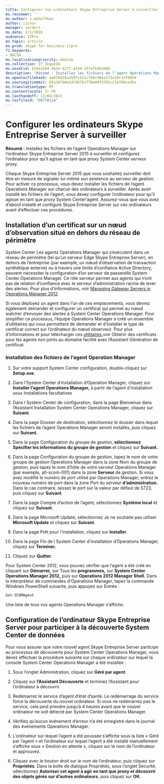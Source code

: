 ```yaml
---
title: Configurer les ordinateurs Skype Entreprise Server à surveiller
ms.reviewer: ''
ms.author: v-mahoffman
author: cichur
manager: serdars
ms.date: 2/1/2018
audience: ITPro
ms.topic: article
ms.prod: skype-for-business-itpro
f1.keywords:
- NOCSH
ms.localizationpriority: medium
ms.collection: IT_Skype16
ms.assetid: b24ea184-4b3e-4277-a244-157afb4b368b
description: 'Résumé : Installez les fichiers de l’agent Operations Manager sur l’ordinateur Skype Entreprise Server 2015 à surveiller et configurez l’ordinateur pour qu’il agisse en tant que proxy System Center serveur.'
ms.openlocfilehash: aa876d18ad597c911c7b0c9bea373a10c33f6858
ms.sourcegitcommit: 65a10f80e5dfd67b2778e09f5f92c21ef09ce36a
ms.translationtype: MT
ms.contentlocale: fr-FR
ms.lasthandoff: 11/04/2021
ms.locfileid: "60778114"
---
```

# <a name="configure-the-skype-for-business-server-computers-to-monitor"></a>Configurer les ordinateurs Skype Entreprise Server à surveiller

**Résumé :** Installez les fichiers de l’agent Operations Manager sur l’ordinateur Skype Entreprise Server 2015 à surveiller et configurez l’ordinateur pour qu’il agisse en tant que proxy System Center serveur proxy.

Chaque Skype Entreprise Server 2015 que vous souhaitez surveiller doit être en mesure de signaler lui-même son existence au serveur de gestion. Pour activer ce processus, vous devez installer les fichiers de l’agent Operations Manager sur chacun des ordinateurs à surveiller. Après avoir installé les fichiers de l’agent, vous devez configurer l’ordinateur pour qu’il agisse en tant que proxy System Center’agent. Assurez-vous que vous avez d’abord installé et configuré Skype Entreprise Server sur ces ordinateurs avant d’effectuer ces procédures.

## <a name="installing-a-certificate-on-a-watcher-node-located-outside-the-perimeter-network"></a>Installation d’un certificat sur un nœud d’observation situé en dehors du réseau de périmètre
<a name="watcher_node_outside"> </a>

System Center Les agents Operations Manager qui s’exécutent dans un réseau de périmètre (tel qu’un serveur Edge Skype Entreprise Server), en dehors de l’entreprise (par exemple, un nœud d’observation de transaction synthétique externe) ou à travers une limite d’confiance Active Directory, peuvent nécessiter la configuration d’un serveur de passerelle System Center Operations Manager. Ce rôle serveur permet aux agents qui n’ont pas de relation d’confiance avec le serveur d’administration racine de lever des alertes. Pour plus d’informations, voir [Managing Gateway Servers in Operations Manager 2012](/previous-versions/system-center/system-center-2012-R2/hh212823(v=sc.12)).

Si vous déployez un agent dans l’un de ces emplacements, vous devrez également demander et configurer un certificat qui permet au nœud watcher d’envoyer des alertes à System Center Operations Manager. Pour simplifier ce processus, l’équipe Operations Manager a créé un ensemble d’utilitaires qui vous permettent de demander et d’installer le type de certificat correct sur l’ordinateur du nœud observeur. Pour plus d’informations et pour télécharger ces [utilitaires,](https://techcommunity.microsoft.com/t5/system-center-blog/obtaining-certificates-for-non-domain-joined-agents-made-easy/ba-p/340467)voir Obtenir des certificats pour les agents non joints au domaine facilité avec l’Assistant Génération de certificat.

### <a name="installing-the-operation-manager-agent-files"></a>Installation des fichiers de l’agent Operation Manager

1. Sur votre support System Center configuration, double-cliquez sur **Setup.exe**.

2. Dans l’System Center d’installation d’Operation Manager, cliquez sur **Installer l’agent Operations Manager,** à partir de l’agent d’installation sous Installations facultatives

3. Dans l System Center de configuration, dans la page Bienvenue dans l’Assistant Installation System Center Operations Manager, cliquez sur **Suivant**.

4. Dans la page Dossier de destination, sélectionnez le dossier dans lequel les fichiers de l’agent Operations Manager seront installés, puis cliquez sur **Suivant.**

5. Dans la page Configuration du groupe de gestion, **sélectionnez Spécifier les informations du groupe de gestion** et cliquez sur **Suivant.**

6. Dans la page Configuration du groupe de gestion, tapez le nom de votre groupe de gestion Operations Manager dans la zone Nom du groupe de gestion, puis tapez le nom d’hôte de votre serveur Operations Manager (par exemple, atl-scom-001) dans la zone **Serveur** de gestion.  Si vous avez modifié le numéro de port utilisé par Operations Manager, entrez le nouveau numéro de port dans la zone Port du serveur **d’administration.** Dans le cas contraire, laissez le port sur la valeur par défaut de 5723, puis cliquez sur **Suivant**.

7. Dans la page Compte d’action de l’agent, sélectionnez **Système local** et cliquez sur **Suivant**.

8. Dans la page Microsoft Update, sélectionnez Je ne souhaite pas utiliser **Microsoft Update** et cliquez sur **Suivant**.

9. Dans la page Prêt pour l'installation, cliquez sur **Installer**.

10. Dans la page Fin de l System Center d’installation d’Operations Manager, cliquez sur **Terminer.**

11. Cliquez sur **Quitter**.

Pour System Center 2012, vous pouvez vérifier que l’agent a été créé en cliquant sur **Démarrer,** sur Tous les **programmes,** sur **System Center Operations Manager 2012,** puis sur **Operations 2012 Manager Shell.** Dans la interpréteur de commandes d'Operations Manager, tapez la commande Windows PowerShell suivante, puis appuyez sur Entrée :
```PowerShell
Get-SCOMAgent
```

Une liste de tous vos agents Operations Manager s’affiche.
## <a name="configuring-the-skype-for-business-server-computer-to-participate-in-system-center-discovery"></a>Configuration de l’ordinateur Skype Entreprise Server pour participer à la découverte System Center de données
<a name="watcher_node_outside"> </a>

Pour vous assurer que votre nouvel agent Skype Entreprise Server participe au processus de découverte pour System Center Operations Manager, vous devez effectuer la procédure suivante sur chaque ordinateur sur lequel la console System Center Operations Manager a été installée :

1. Sous l’onglet Administration, cliquez sur **Géré par agent**.

2. Cliquez sur **l’Assistant Découverte** et terminez l’Assistant pour l’ordinateur à découvrir.

3. Redémarrez le service d’agent d’état d’santé. Le redémarrage du service force la découverte du nouvel ordinateur. Si vous ne redémarrez pas le service, cela peut prendre jusqu’à 4 heures avant que le nouvel ordinateur ne soit détecté par System Center Operations Manager.

4. Vérifiez qu’aucun événement d’erreur n’a été enregistré dans le journal des événements Operations Manager.

5. L’ordinateur sur lequel l’agent a été poussée s’affiche sous la liste « Géré par l’agent » et l’ordinateur sur lequel l’agent a été installé manuellement s’affiche sous « Gestion en attente », cliquez sur le nom de l’ordinateur et approuvez.

6. Cliquez avec le bouton droit sur le nom de l’ordinateur, puis cliquez sur **Propriétés**. Dans la boîte de dialogue Propriétés, sous l’onglet Sécurité, sélectionnez **Autoriser cet agent à agir en tant que proxy et découvrir des objets gérés sur d’autres ordinateurs**, puis cliquez sur **OK**.